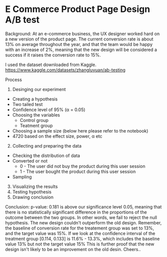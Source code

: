 # E Commerce Product Page Design A/B test

Background:
At an e-commerce business, the UX designer worked hard on a new version of the product page. The current conversion rate is about 13% on average throughout the year, and that the team would be happy with an increase of 2%, meaning that the new design will be considered a success if it raises the conversion rate to 15%.


I used the dataset downloaded from Kaggle.
https://www.kaggle.com/datasets/zhangluyuan/ab-testing



Process 

1. Desinging our experiment 
- Creating a hypothesis
- Two tailed test
- Confidence level of 95% (α = 0.05)
- Choosing the variables
  - Control group
  - Teatment group
- Choosing a sample size  (below here please refer to the notebook)
- 4720 based on the effect size, power, α etc 
2. Collecting and preparing the data 
- Checking the distribution of data
- Converted or not
  - 0 - The user did not buy the product during this user session
  - 1 - The user bought the product during this user session
- Sampling 
3. Visualizing the results
4. Testing hypothesis 
5. Drawing conclusion 


Conclusion:
p-value: 0.181 is above our significance level 0.05, meaning that there is no statistically significant difference in the proportions of the outcome between the two groups. In other words, we fail to reject the null hypothesis. The new design couldn't outperform the old design.
Remember, the baseline of conversion rate for the treatement group was set to 13%, and the target value was 15%. If we look at the confidence interval of the treatment group [0.114, 0.133] is 11.6% - 13.3%, which includes the baseline value 13% but not the target value 15%
This is further proof that the new design isn't likely to be an improvement on the old desin. Cheers..


